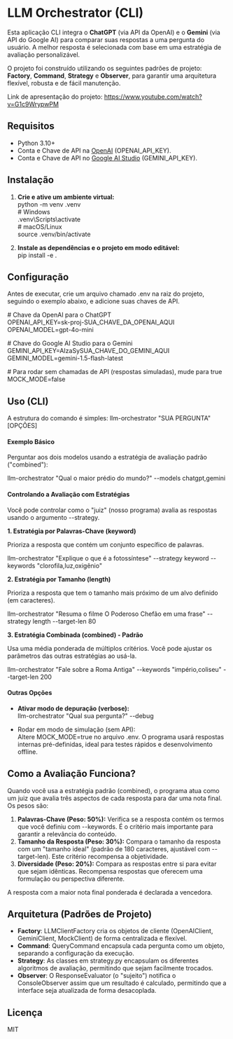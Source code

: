 # **LLM Orchestrator (CLI)**

Esta aplicação CLI integra o **ChatGPT** (via API da OpenAI) e o **Gemini** (via API do Google AI) para comparar suas respostas a uma pergunta do usuário. A melhor resposta é selecionada com base em uma estratégia de avaliação personalizável.

O projeto foi construído utilizando os seguintes padrões de projeto: **Factory**, **Command**, **Strategy** e **Observer**, para garantir uma arquitetura flexível, robusta e de fácil manutenção.

Link de apresentação do projeto: https://www.youtube.com/watch?v=G1c9WrypwPM

## **Requisitos**

* Python 3.10+  
* Conta e Chave de API na [OpenAI](https://platform.openai.com/api-keys) (OPENAI\_API\_KEY).  
* Conta e Chave de API no [Google AI Studio](https://aistudio.google.com/app/apikey) (GEMINI\_API\_KEY).

## **Instalação**

1. **Crie e ative um ambiente virtual:**  
   python \-m venv .venv  
   \# Windows  
   .venv\\Scripts\\activate  
   \# macOS/Linux  
   source .venv/bin/activate

2. **Instale as dependências e o projeto em modo editável:**  
   pip install \-e .

## **Configuração**

Antes de executar, crie um arquivo chamado .env na raiz do projeto, seguindo o exemplo abaixo, e adicione suas chaves de API.

\# Chave da OpenAI para o ChatGPT  
OPENAI\_API\_KEY=sk-proj-SUA\_CHAVE\_DA\_OPENAI\_AQUI  
OPENAI\_MODEL=gpt-4o-mini

\# Chave do Google AI Studio para o Gemini  
GEMINI\_API\_KEY=AIzaSySUA\_CHAVE\_DO\_GEMINI\_AQUI  
GEMINI\_MODEL=gemini-1.5-flash-latest

\# Para rodar sem chamadas de API (respostas simuladas), mude para true  
MOCK\_MODE=false

## **Uso (CLI)**

A estrutura do comando é simples: llm-orchestrator "SUA PERGUNTA" \[OPÇÕES\]

#### **Exemplo Básico**

Perguntar aos dois modelos usando a estratégia de avaliação padrão ("combined"):

llm-orchestrator "Qual o maior prédio do mundo?" \--models chatgpt,gemini

#### **Controlando a Avaliação com Estratégias**

Você pode controlar como o "juiz" (nosso programa) avalia as respostas usando o argumento \--strategy.

**1\. Estratégia por Palavras-Chave (keyword)**

Prioriza a resposta que contém um conjunto específico de palavras.

llm-orchestrator "Explique o que é a fotossíntese" \--strategy keyword \--keywords "clorofila,luz,oxigênio"

**2\. Estratégia por Tamanho (length)**

Prioriza a resposta que tem o tamanho mais próximo de um alvo definido (em caracteres).

llm-orchestrator "Resuma o filme O Poderoso Chefão em uma frase" \--strategy length \--target-len 80

**3\. Estratégia Combinada (combined) \- Padrão**

Usa uma média ponderada de múltiplos critérios. Você pode ajustar os parâmetros das outras estratégias ao usá-la.

llm-orchestrator "Fale sobre a Roma Antiga" \--keywords "império,coliseu" \--target-len 200

#### **Outras Opções**

* **Ativar modo de depuração (verbose):**  
  llm-orchestrator "Qual sua pergunta?" \--debug

* Rodar em modo de simulação (sem API):  
  Altere MOCK\_MODE=true no arquivo .env. O programa usará respostas internas pré-definidas, ideal para testes rápidos e desenvolvimento offline.

## **Como a Avaliação Funciona?**

Quando você usa a estratégia padrão (combined), o programa atua como um juiz que avalia três aspectos de cada resposta para dar uma nota final. Os pesos são:

1. **Palavras-Chave (Peso: 50%):** Verifica se a resposta contém os termos que você definiu com \--keywords. É o critério mais importante para garantir a relevância do conteúdo.  
2. **Tamanho da Resposta (Peso: 30%):** Compara o tamanho da resposta com um "tamanho ideal" (padrão de 180 caracteres, ajustável com \--target-len). Este critério recompensa a objetividade.  
3. **Diversidade (Peso: 20%):** Compara as respostas entre si para evitar que sejam idênticas. Recompensa respostas que oferecem uma formulação ou perspectiva diferente.

A resposta com a maior nota final ponderada é declarada a vencedora.

## **Arquitetura (Padrões de Projeto)**

* **Factory**: LLMClientFactory cria os objetos de cliente (OpenAIClient, GeminiClient, MockClient) de forma centralizada e flexível.  
* **Command**: QueryCommand encapsula cada pergunta como um objeto, separando a configuração da execução.  
* **Strategy**: As classes em strategy.py encapsulam os diferentes algoritmos de avaliação, permitindo que sejam facilmente trocados.  
* **Observer**: O ResponseEvaluator (o "sujeito") notifica o ConsoleObserver assim que um resultado é calculado, permitindo que a interface seja atualizada de forma desacoplada.

## **Licença**

MIT